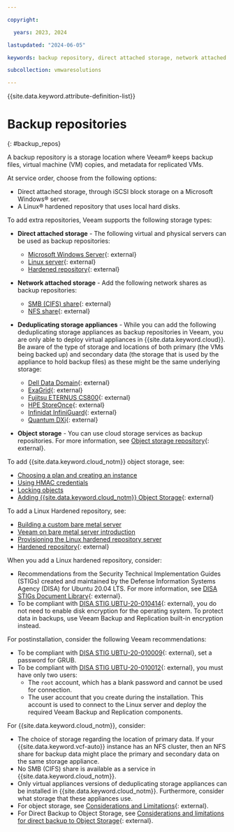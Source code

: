 ```yaml
---

copyright:

  years: 2023, 2024

lastupdated: "2024-06-05"

keywords: backup repository, direct attached storage, network attached storage

subcollection: vmwaresolutions

---
```


{{site.data.keyword.attribute-definition-list}}

# Backup repositories
{: #backup_repos}



A backup repository is a storage location where Veeam® keeps backup files, virtual machine (VM) copies, and metadata for replicated VMs.

At service order, choose from the following options:
* Direct attached storage, through iSCSI block storage on a Microsoft Windows® server.
* A Linux® hardened repository that uses local hard disks.

To add extra repositories, Veeam supports the following storage types:

* **Direct attached storage** - The following virtual and physical servers can be used as backup repositories:
   * [Microsoft Windows Server](https://helpcenter.veeam.com/docs/backup/vsphere/ms_server.html?ver=120){: external}
   * [Linux server](https://helpcenter.veeam.com/docs/backup/vsphere/linux_server.html?ver=120){: external}
   * [Hardened repository](https://helpcenter.veeam.com/docs/backup/vsphere/hardened_repository.html?ver=120){: external}

* **Network attached storage** - Add the following network shares as backup repositories:
   * [SMB (CIFS) share](https://helpcenter.veeam.com/docs/backup/vsphere/smb_share.html?ver=120){: external}
   * [NFS share](https://helpcenter.veeam.com/docs/backup/vsphere/nfs_share.html?ver=120){: external}

* **Deduplicating storage appliances** - While you can add the following deduplicating storage appliances as backup repositories in Veeam, you are only able to deploy virtual appliances in {{site.data.keyword.cloud}}. Be aware of the type of storage and locations of both primary (the VMs being backed up) and secondary data (the storage that is used by the appliance to hold backup files) as these might be the same underlying storage:
   * [Dell Data Domain](https://helpcenter.veeam.com/docs/backup/vsphere/dell_dd.html?ver=120){: external}
   * [ExaGrid](https://helpcenter.veeam.com/docs/backup/vsphere/deduplicating_appliance_exgrid.html?ver=120){: external}
   * [Fujitsu ETERNUS CS800](https://helpcenter.veeam.com/docs/backup/vsphere/fujitsu.html?ver=120){: external}
   * [HPE StoreOnce](https://helpcenter.veeam.com/docs/backup/vsphere/deduplicating_appliance_storeonce.html?ver=120){: external}
   * [Infinidat InfiniGuard](https://helpcenter.veeam.com/docs/backup/vsphere/infinidat_infiniguard.html?ver=120){: external}
   * [Quantum DXi](https://helpcenter.veeam.com/docs/backup/vsphere/deduplicating_appliance_quantum.html?ver=120){: external}

* **Object storage** - You can use cloud storage services as backup repositories. For more information, see [Object storage repository](https://helpcenter.veeam.com/docs/backup/vsphere/object_storage_repository.html?ver=120){: external}.

To add {{site.data.keyword.cloud_notm}} object storage, see:
* [Choosing a plan and creating an instance](/docs/cloud-object-storage?topic=cloud-object-storage-provision)
* [Using HMAC credentials](/docs/cloud-object-storage?topic=cloud-object-storage-uhc-hmac-credentials-main)
* [Locking objects](/docs/cloud-object-storage?topic=cloud-object-storage-ol-overview)
* [Adding {{site.data.keyword.cloud_notm}} Object Storage](https://helpcenter.veeam.com/docs/backup/vsphere/adding_ibm_object_storage.html?ver=120){: external}

To add a Linux Hardened repository, see:
* [Building a custom bare metal server](/docs/bare-metal?topic=bare-metal-ordering-baremetal-server)
* [Veeam on bare metal server introduction](/docs/vmwaresolutions?topic=vmwaresolutions-veeam-bms-archi-intro)
* [Provisioning the Linux hardened repository server](/docs/vmwaresolutions?topic=vmwaresolutions-veeam-cr-sag-lhbr)
* [Hardened repository](https://helpcenter.veeam.com/docs/backup/vsphere/hardened_repository.html?ver=120){: external}

When you add a Linux hardened repository, consider:
* Recommendations from the Security Technical Implementation Guides (STIGs) created and maintained by the Defense Information Systems Agency (DISA) for Ubuntu 20.04 LTS. For more information, see [DISA STIGs Document Library](https://public.cyber.mil/stigs/downloads/){: external}.
* To be compliant with [DISA STIG UBTU-20-010414](https://stigviewer.com/stigs/canonical_ubuntu_20.04_lts/2024-08-22/finding/V-238335){: external}, you do not need to enable disk encryption for the operating system. To protect data in backups, use Veeam Backup and Replication built-in encryption instead.

For postinstallation, consider the following Veeam recommendations:
   * To be compliant with [DISA STIG UBTU-20-010009](https://stigviewer.com/stigs/canonical_ubuntu_20.04_lts/2024-08-22/finding/V-238204){: external}, set a password for GRUB.
   * To be compliant with [DISA STIG UBTU-20-010012](https://stigviewer.com/stigs/canonical_ubuntu_20.04_lts/2024-08-22/finding/V-238206){: external}, you must have only two users:
      * The `root` account, which has a blank password and cannot be used for connection.
      * The user account that you create during the installation. This account is used to connect to the Linux server and deploy the required Veeam Backup and Replication components.

For {{site.data.keyword.cloud_notm}}, consider:
* The choice of storage regarding the location of primary data. If your {{site.data.keyword.vcf-auto}} instance has an NFS cluster, then an NFS share for backup data might place the primary and secondary data on the same storage appliance.
* No SMB (CIFS) share is available as a service in {{site.data.keyword.cloud_notm}}.
* Only virtual appliances versions of deduplicating storage appliances can be installed in {{site.data.keyword.cloud_notm}}. Furthermore, consider what storage that these appliances use.
* For object storage, see [Considerations and Limitations](https://helpcenter.veeam.com/docs/backup/vsphere/object_storage_repository_cal.html?ver=120){: external}.
* For Direct Backup to Object Storage, see [Considerations and limitations for direct backup to Object Storage](https://helpcenter.veeam.com/docs/backup/vsphere/object_storage_repository_cal.html?ver=120#considerations-and-limitations-for-direct-backup-to-object-storage){: external}.
